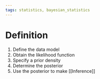 ```yaml
---
tags: statistics, bayesian_statistics
---
```


# Definition

1) Define the data model
2) Obtain the likelihood function
3) Specify a prior density
4) Determine the posterior
5) Use the posterior to make [[Inference]]